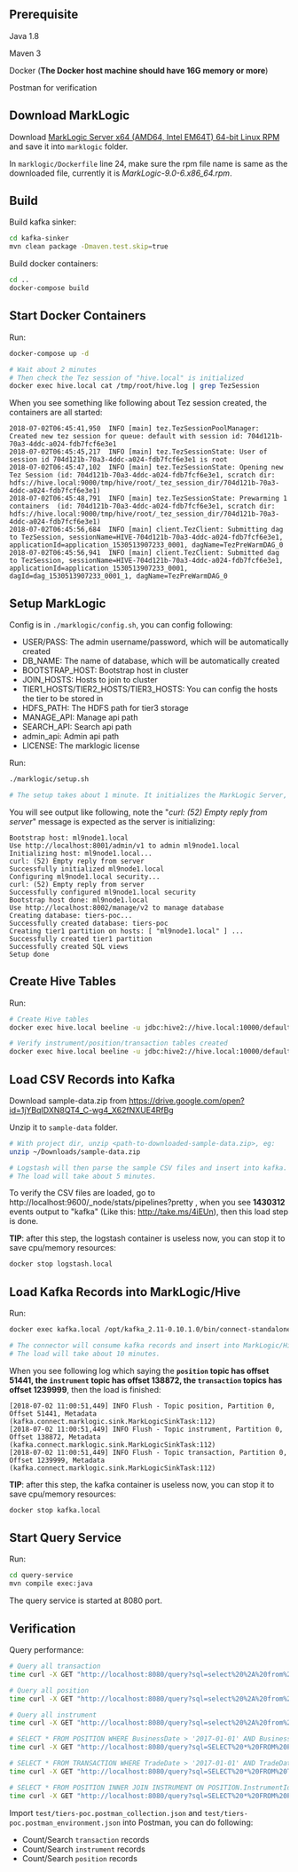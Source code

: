 ## Prerequisite

Java 1.8

Maven 3

Docker (**The Docker host machine should have 16G memory or more**)

Postman for verification

## Download MarkLogic

Download [MarkLogic Server x64 (AMD64, Intel EM64T) 64-bit Linux RPM](https://developer.marklogic.com/products) and save it into `marklogic` folder.

In `marklogic/Dockerfile`  line 24, make sure the rpm file name is same as the downloaded file, currently it is *MarkLogic-9.0-6.x86_64.rpm*.



## Build

Build kafka sinker:

```bash
cd kafka-sinker
mvn clean package -Dmaven.test.skip=true
```

Build docker containers:

```bash
cd ..
docker-compose build
```



## Start Docker Containers

Run:

```bash
docker-compose up -d

# Wait about 2 minutes
# Then check the Tez session of "hive.local" is initialized
docker exec hive.local cat /tmp/root/hive.log | grep TezSession
```



When you see something like following about Tez session created, the containers are all started:

```properties
2018-07-02T06:45:41,950  INFO [main] tez.TezSessionPoolManager: Created new tez session for queue: default with session id: 704d121b-70a3-4ddc-a024-fdb7fcf6e3e1
2018-07-02T06:45:45,217  INFO [main] tez.TezSessionState: User of session id 704d121b-70a3-4ddc-a024-fdb7fcf6e3e1 is root
2018-07-02T06:45:47,102  INFO [main] tez.TezSessionState: Opening new Tez Session (id: 704d121b-70a3-4ddc-a024-fdb7fcf6e3e1, scratch dir: hdfs://hive.local:9000/tmp/hive/root/_tez_session_dir/704d121b-70a3-4ddc-a024-fdb7fcf6e3e1)
2018-07-02T06:45:48,791  INFO [main] tez.TezSessionState: Prewarming 1 containers  (id: 704d121b-70a3-4ddc-a024-fdb7fcf6e3e1, scratch dir: hdfs://hive.local:9000/tmp/hive/root/_tez_session_dir/704d121b-70a3-4ddc-a024-fdb7fcf6e3e1)
2018-07-02T06:45:56,684  INFO [main] client.TezClient: Submitting dag to TezSession, sessionName=HIVE-704d121b-70a3-4ddc-a024-fdb7fcf6e3e1, applicationId=application_1530513907233_0001, dagName=TezPreWarmDAG_0
2018-07-02T06:45:56,941  INFO [main] client.TezClient: Submitted dag to TezSession, sessionName=HIVE-704d121b-70a3-4ddc-a024-fdb7fcf6e3e1, applicationId=application_1530513907233_0001, dagId=dag_1530513907233_0001_1, dagName=TezPreWarmDAG_0
```



## Setup MarkLogic

Config is in `./marklogic/config.sh`, you can config following:

- USER/PASS: The admin username/password, which will be automatically created
- DB_NAME: The name of database, which will be automatically created
- BOOTSTRAP_HOST: Bootstrap host in cluster
- JOIN_HOSTS: Hosts to join to cluster
- TIER1_HOSTS/TIER2_HOSTS/TIER3_HOSTS: You can config the hosts the tier to be stored in
- HDFS_PATH: The HDFS path for tier3 storage
- MANAGE_API: Manage api path
- SEARCH_API: Search api path
- admin_api: Admin api path
- LICENSE: The marklogic license



Run:

```bash
./marklogic/setup.sh

# The setup takes about 1 minute. It initializes the MarkLogic Server, creates a new database and SQL views.
```

You will see output like following, note the "*curl: (52) Empty reply from server*" message is expected as the server is initializing:

```properties
Bootstrap host: ml9node1.local
Use http://localhost:8001/admin/v1 to admin ml9node1.local
Initializing host: ml9node1.local...
curl: (52) Empty reply from server
Successfully initialized ml9node1.local
Configuring ml9node1.local security...
curl: (52) Empty reply from server
Successfully configured ml9node1.local security
Bootstrap host done: ml9node1.local
Use http://localhost:8002/manage/v2 to manage database
Creating database: tiers-poc...
Successfully created database: tiers-poc
Creating tier1 partition on hosts: [ "ml9node1.local" ] ...
Successfully created tier1 partition
Successfully created SQL views
Setup done
```



## Create Hive Tables

Run:

```bash
# Create Hive tables
docker exec hive.local beeline -u jdbc:hive2://hive.local:10000/default -f /tmp/tables.sql

# Verify instrument/position/transaction tables created
docker exec hive.local beeline -u jdbc:hive2://hive.local:10000/default -e "show tables;"

```



## Load CSV Records into Kafka

Download sample-data.zip from https://drive.google.com/open?id=1jYBqIDXN8QT4_C-wg4_X62fNXUE4RfBg

Unzip it to `sample-data` folder.

```bash
# With project dir, unzip <path-to-downloaded-sample-data.zip>, eg:
unzip ~/Downloads/sample-data.zip

# Logstash will then parse the sample CSV files and insert into kafka.
# The load will take about 5 minutes.
```



To verify the CSV files are loaded, go to http://localhost:9600/_node/stats/pipelines?pretty , when you see **1430312** events output to "kafka" (Like this: http://take.ms/4iEUn), then this load step is done. 



**TIP**: after this step, the logstash container is useless now, you can stop it to save cpu/memory resources:

```bash
docker stop logstash.local
```



## Load Kafka Records into MarkLogic/Hive

Run:

```bash
docker exec kafka.local /opt/kafka_2.11-0.10.1.0/bin/connect-standalone.sh /config/kafka-connect-standalone.properties /config/kafka-sink.properties

# The connector will consume kafka records and insert into MarkLogic/Hive
# The load will take about 10 minutes.
```



When you see following log which saying the **`position` topic has offset 51441, the `instrument` topic has offset 138872, the `transaction` topics has offset 1239999**, then the load is finished:

```properties
[2018-07-02 11:00:51,449] INFO Flush - Topic position, Partition 0, Offset 51441, Metadata  (kafka.connect.marklogic.sink.MarkLogicSinkTask:112)
[2018-07-02 11:00:51,449] INFO Flush - Topic instrument, Partition 0, Offset 138872, Metadata  (kafka.connect.marklogic.sink.MarkLogicSinkTask:112)
[2018-07-02 11:00:51,449] INFO Flush - Topic transaction, Partition 0, Offset 1239999, Metadata  (kafka.connect.marklogic.sink.MarkLogicSinkTask:112)
```



**TIP**: after this step, the kafka container is useless now, you can stop it to save cpu/memory resources:

```bash
docker stop kafka.local
```



## Start Query Service

Run:

```bash
cd query-service
mvn compile exec:java
```



The query service is started at 8080 port.



## Verification



Query performance:

```bash
# Query all transaction
time curl -X GET "http://localhost:8080/query?sql=select%20%2A%20from%20transaction&format=json" > /dev/null

# Query all position
time curl -X GET "http://localhost:8080/query?sql=select%20%2A%20from%20position&format=json" > /dev/null

# Query all instrument
time curl -X GET "http://localhost:8080/query?sql=select%20%2A%20from%20instrument&format=json" > /dev/null

# SELECT * FROM POSITION WHERE BusinessDate > '2017-01-01' AND BusinessDate < '2018-12-31'
time curl -X GET "http://localhost:8080/query?sql=SELECT%20*%20FROM%20POSITION%20WHERE%20BusinessDate%20%3E%20'2017-01-01'%20AND%20BusinessDate%20%3C%20'2018-12-31'" > /dev/null

# SELECT * FROM TRANSACTION WHERE TradeDate > '2017-01-01' AND TradeDate < '2018-12-31'
time curl -X GET "http://localhost:8080/query?sql=SELECT%20*%20FROM%20TRANSACTION%20WHERE%20TradeDate%20%3E%20'2017-01-01'%20AND%20TradeDate%20%3C%20'2018-12-31'" > /dev/null

# SELECT * FROM POSITION INNER JOIN INSTRUMENT ON POSITION.InstrumentId=INSTRUMENT.InstrumentId WHERE INSTRUMENT.AddedDate > '2001-01-01' AND INSTRUMENT.AddedDate < '2018-12-31'
time curl -X GET "http://localhost:8080/query?sql=SELECT%20*%20FROM%20POSITION%20INNER%20JOIN%20INSTRUMENT%20ON%20POSITION.InstrumentId%3DINSTRUMENT.InstrumentId%20WHERE%20INSTRUMENT.AddedDate%20%3E%20'2001-01-01'%20AND%20INSTRUMENT.AddedDate%20%3C%20'2018-12-31'" > /dev/null
```



Import `test/tiers-poc.postman_collection.json` and  `test/tiers-poc.postman_environment.json` into Postman, you can do following:

- Count/Search `transaction` records
- Count/Search `instrument` records
- Count/Search `position` records

